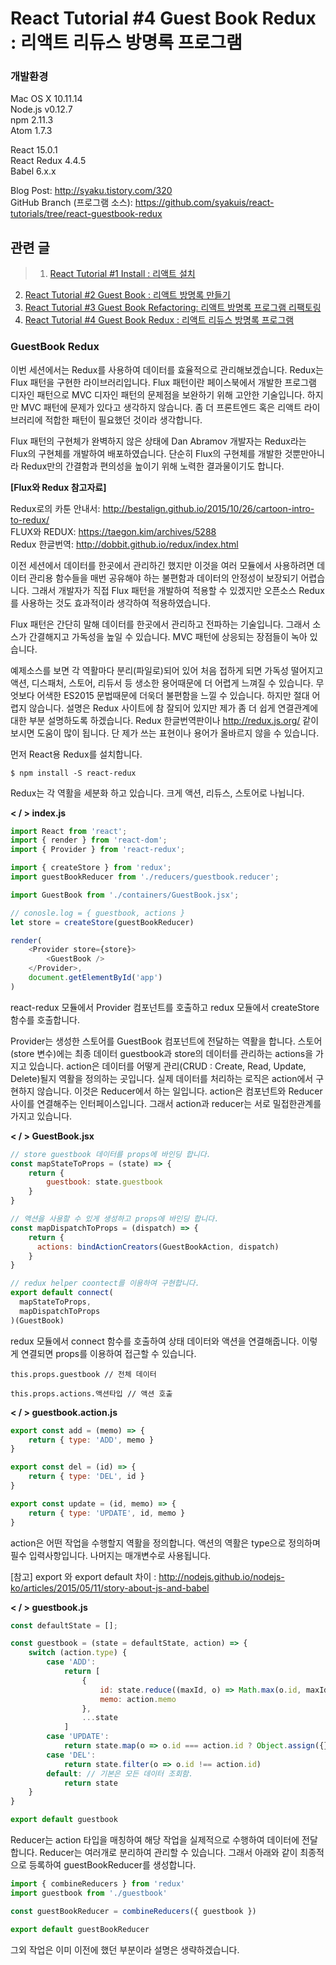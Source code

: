 # React Tutorial #4 Guest Book Redux : 리액트 리듀스 방명록 프로그램

### 개발환경

Mac OS X 10.11.14  
Node.js v0.12.7  
npm 2.11.3  
Atom 1.7.3  

React 15.0.1  
React Redux 4.4.5  
Babel 6.x.x

Blog Post: http://syaku.tistory.com/320  
GitHub Branch (프로그램 소스): https://github.com/syakuis/react-tutorials/tree/react-guestbook-redux

## 관련 글

> 1. [React Tutorial #1 Install : 리액트 설치](http://syaku.tistory.com/317)
2. [React Tutorial #2 Guest Book : 리액트 방명록 만들기](http://syaku.tistory.com/318)
3. [React Tutorial #3 Guest Book Refactoring: 리액트 방명록 프로그램 리팩토링](http://syaku.tistory.com/319)
4. [React Tutorial #4 Guest Book Redux : 리액트 리듀스 방명록 프로그램](http://syaku.tistory.com/320)

### GuestBook Redux

이번 세션에서는 Redux를 사용하여 데이터를 효율적으로 관리해보겠습니다. Redux는 Flux 패턴을 구현한 라이브러리입니다. Flux 패턴이란 페이스북에서 개발한 프로그램 디자인 패턴으로 MVC 디자인 패턴의 문제점을 보완하기 위해 고안한 기술입니다. 하지만 MVC 패턴에 문제가 있다고 생각하지 않습니다. 좀 더 프론트엔드 혹은 리액트 라이브러리에 적합한 패턴이 필요했던 것이라 생각합니다.

Flux 패턴의 구현체가 완벽하지 않은 상태에 Dan Abramov 개발자는 Redux라는 Flux의 구현체를 개발하여 배포하였습니다. 단순히 Flux의 구현체를 개발한 것뿐만아니라 Redux만의 간결함과 편의성을 높이기 위해 노력한 결과물이기도 합니다.

**[Flux와 Redux 참고자료]**

Redux로의 카툰 안내서: http://bestalign.github.io/2015/10/26/cartoon-intro-to-redux/  
FLUX와 REDUX: https://taegon.kim/archives/5288  
Redux 한글번역: http://dobbit.github.io/redux/index.html

이전 세션에서 데이터를 한곳에서 관리하긴 했지만 이것을 여러 모듈에서 사용하려면 데이터 관리용 함수들을 매번 공유해야 하는 불편함과 데이터의 안정성이 보장되기 어렵습니다. 그래서 개발자가 직접 Flux 패턴을 개발하여 적용할 수 있겠지만 오픈소스 Redux를 사용하는 것도 효과적이라 생각하여 적용하였습니다.

Flux 패턴은 간단히 말해 데이터를 한곳에서 관리하고 전파하는 기술입니다. 그래서 소스가 간결해지고 가독성을 높일 수 있습니다.  MVC 패턴에 상응되는 장점들이 녹아 있습니다.

예제소스를 보면 각 역활마다 분리(파일로)되어 있어 처음 접하게 되면 가독성 떨어지고 액션, 디스패처, 스토어, 리듀서 등 생소한 용어때문에 더 어렵게 느껴질 수 있습니다. 무엇보다 어색한 ES2015 문법때문에 더욱더 불편함을 느낄 수 있습니다. 하지만 절대 어렵지 않습니다. 설명은 Redux 사이트에 참 잘되어 있지만 제가 좀 더 쉽게 연결관계에 대한 부분 설명하도록 하겠습니다. Redux 한글번역판이나 http://redux.js.org/ 같이 보시면 도움이 많이 됩니다. 단 제가 쓰는 표현이나 용어가 올바르지 않을 수 있습니다.

먼저 React용 Redux를 설치합니다.

```
$ npm install -S react-redux
```

Redux는 각 역활을 세분화 하고 있습니다. 크게 액션, 리듀스, 스토어로 나뉩니다. 

**< / > index.js**

```js
import React from 'react';
import { render } from 'react-dom';
import { Provider } from 'react-redux';

import { createStore } from 'redux';
import guestBookReducer from './reducers/guestbook.reducer';

import GuestBook from './containers/GuestBook.jsx';

// conosle.log = { guestbook, actions }
let store = createStore(guestBookReducer)

render(
	<Provider store={store}>
		<GuestBook />
	</Provider>,
	document.getElementById('app')
)
```
react-redux 모듈에서 Provider 컴포넌트를 호출하고 redux 모듈에서 createStore 함수를 호출합니다. 

Provider는 생성한 스토어를 GuestBook 컴포넌트에 전달하는 역활을 합니다. 스토어(store 변수)에는 최종 데이터 guestbook과 store의 데이터를 관리하는 actions을 가지고 있습니다. action은 데이터를 어떻게 관리(CRUD : Create, Read, Update, Delete)될지 역활을 정의하는 곳입니다. 실제 데이터를 처리하는 로직은 action에서 구현하지 않습니다. 이것은 Reducer에서 하는 일입니다. action은 컴포넌트와 Reducer 사이를 연결해주는 인터페이스입니다. 그래서 action과 reducer는 서로 밀접한관계를 가지고 있습니다.

**< / > GuestBook.jsx**

```js
// store guestbook 데이터를 props에 바인딩 합니다.
const mapStateToProps = (state) => {
	return {
		guestbook: state.guestbook
	}
}

// 액션을 사용할 수 있게 생성하고 props에 바인딩 합니다.
const mapDispatchToProps = (dispatch) => {
	return {
	  actions: bindActionCreators(GuestBookAction, dispatch)
	}
}

// redux helper coontect를 이용하여 구현합니다.
export default connect(
  mapStateToProps,
  mapDispatchToProps
)(GuestBook)
```
redux 모듈에서 connect 함수를 호출하여 상태 데이터와 액션을 연결해줍니다. 이렇게 연결되면 props를 이용하여 접근할 수 있습니다.

```
this.props.guestbook // 전체 데이터

this.props.actions.액션타입 // 액션 호출
```

**< / > guestbook.action.js**

```js
export const add = (memo) => {
	return { type: 'ADD', memo }
}

export const del = (id) => {
	return { type: 'DEL', id }
}

export const update = (id, memo) => {
	return { type: 'UPDATE', id, memo }
}
```

action은 어떤 작업을 수행할지 역활을 정의합니다. 액션의 역활은 type으로 정의하며 필수 입력사항입니다. 나머지는 매개변수로 사용됩니다.

[참고] export 와 export default 차이 : http://nodejs.github.io/nodejs-ko/articles/2015/05/11/story-about-js-and-babel

**< / > guestbook.js**

```js
const defaultState = [];

const guestbook = (state = defaultState, action) => {
	switch (action.type) {
		case 'ADD':
			return [
				{
					id: state.reduce((maxId, o) => Math.max(o.id, maxId), -1) + 1,
					memo: action.memo
				},
				...state
			]
		case 'UPDATE':
			return state.map(o => o.id === action.id ? Object.assign({}, o, { memo: action.memo }) : o)
		case 'DEL':
			return state.filter(o => o.id !== action.id)
		default: // 기본은 모든 데이터 조회함.
			return state
	}
}

export default guestbook
```

Reducer는 action 타입을 매칭하여 해당 작업을 실제적으로 수행하여 데이터에 전달합니다. Reducer는 여러개로 분리하여 관리할 수 있습니다. 그래서 아래와 같이 최종적으로 등록하여 guestBookReducer를 생성합니다.

```js
import { combineReducers } from 'redux'
import guestbook from './guestbook'

const guestBookReducer = combineReducers({ guestbook })

export default guestBookReducer
```

그외 작업은 이미 이전에 했던 부분이라 설명은 생략하겠습니다.















